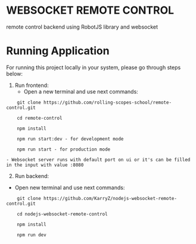 # WEBSOCKET REMOTE CONTROL
remote control backend using RobotJS library and websocket

# Running Application
For running this project locally in your system, please go through steps below:

1) Run frontend:
    - Open a new terminal and use next commands:
```
    git clone https://github.com/rolling-scopes-school/remote-control.git  
   
    cd remote-control
    
    npm install

    npm run start:dev - for development mode

    npm run start - for production mode
```
    - Websocket server runs with default port on ui or it's can be filled in the input with value :8080

2) Run backend:

- Open new terminal and use next commands:
```
    git clone https://github.com/KarryZ/nodejs-websocket-remote-control.git
   
    cd nodejs-websocket-remote-control
    
    npm install

    npm run dev
```

